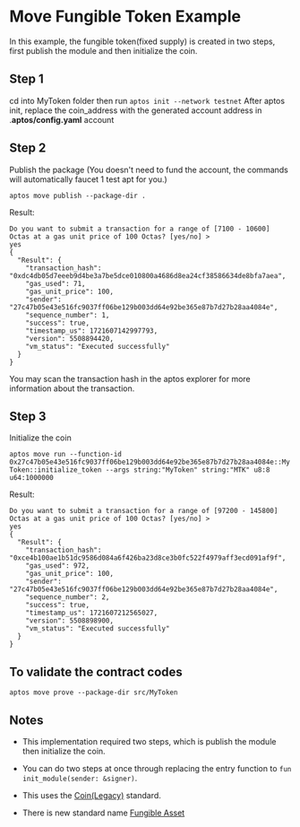 # Move Fungible Token Example
In this example, the fungible token(fixed supply) is created in two steps, first publish the module and then initialize the coin.

## Step 1
cd into MyToken folder then run `aptos init --network testnet`
After aptos init, replace the coin_address with the generated account address in .**aptos/config.yaml** account

## Step 2
Publish the package (You doesn't need to fund the account, the commands will automatically faucet 1 test apt for you.)

`aptos move publish --package-dir .`

Result:
```
Do you want to submit a transaction for a range of [7100 - 10600] Octas at a gas unit price of 100 Octas? [yes/no] >
yes
{
  "Result": {
    "transaction_hash": "0xdc4db05d7eeeb9d4be3a7be5dce010800a4686d8ea24cf38586634de8bfa7aea",
    "gas_used": 71,
    "gas_unit_price": 100,
    "sender": "27c47b05e43e516fc9037ff06be129b003dd64e92be365e87b7d27b28aa4084e",
    "sequence_number": 1,
    "success": true,
    "timestamp_us": 1721607142997793,
    "version": 5508894420,
    "vm_status": "Executed successfully"
  }
}
```
You may scan the transaction hash in the aptos explorer for more information about the transaction.

## Step 3
Initialize the coin

`aptos move run --function-id 0x27c47b05e43e516fc9037ff06be129b003dd64e92be365e87b7d27b28aa4084e::MyToken::initialize_token --args string:"MyToken" string:"MTK" u8:8 u64:1000000`

Result:
```
Do you want to submit a transaction for a range of [97200 - 145800] Octas at a gas unit price of 100 Octas? [yes/no] >
yes
{
  "Result": {
    "transaction_hash": "0xce4b100ae1b51dc9586d084a6f426ba23d8ce3b0fc522f4979aff3ecd091af9f",
    "gas_used": 972,
    "gas_unit_price": 100,
    "sender": "27c47b05e43e516fc9037ff06be129b003dd64e92be365e87b7d27b28aa4084e",
    "sequence_number": 2,
    "success": true,
    "timestamp_us": 1721607212565027,
    "version": 5508898900,
    "vm_status": "Executed successfully"
  }
}
```

## To validate the contract codes
`aptos move prove --package-dir src/MyToken`

## Notes
- This implementation required two steps, which is publish the module then initialize the coin.

- You can do two steps at once through replacing the entry function to `fun init_module(sender: &signer)`.

- This uses the [Coin(Legacy)](https://aptos.dev/en/build/smart-contracts/aptos-coin)
 standard.
- There is new standard name [Fungible Asset](https://aptos.dev/en/build/smart-contracts/fungible-asset)


